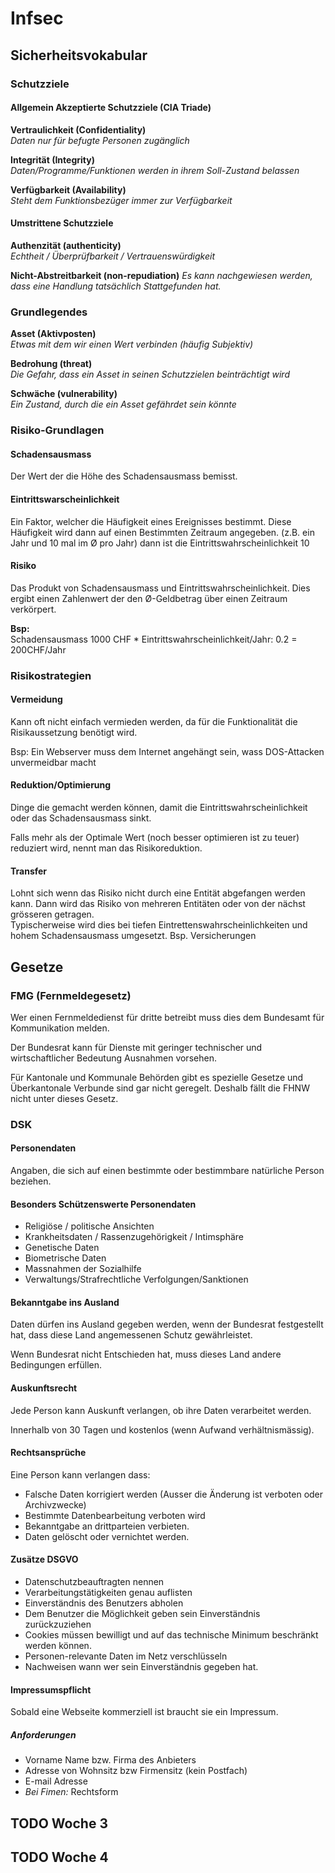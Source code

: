 # Infsec

## Sicherheitsvokabular

### Schutzziele

#### Allgemein Akzeptierte Schutzziele (CIA Triade)

**Vertraulichkeit (Confidentiality)**  
*Daten nur für befugte Personen zugänglich*

**Integrität (Integrity)**  
*Daten/Programme/Funktionen werden in ihrem Soll-Zustand belassen*

**Verfügbarkeit (Availability)**  
*Steht dem Funktionsbezüger immer zur Verfügbarkeit*

#### Umstrittene Schutzziele

**Authenzität (authenticity)**  
*Echtheit / Überprüfbarkeit / Vertrauenswürdigkeit*

**Nicht-Abstreitbarkeit (non-repudiation)**
*Es kann nachgewiesen werden, dass eine Handlung tatsächlich Stattgefunden hat.*

### Grundlegendes

**Asset (Aktivposten)**  
*Etwas mit dem wir einen Wert verbinden (häufig Subjektiv)*

**Bedrohung (threat)**  
*Die Gefahr, dass ein Asset in seinen Schutzzielen beinträchtigt wird*

**Schwäche (vulnerability)**  
*Ein Zustand, durch die ein Asset gefährdet sein könnte*

### Risiko-Grundlagen

#### Schadensausmass

Der Wert der die Höhe des Schadensausmass bemisst.

#### Eintrittswarscheinlichkeit

Ein Faktor, welcher die Häufigkeit eines Ereignisses bestimmt. Diese Häufigkeit wird dann auf einen Bestimmten Zeitraum angegeben. (z.B. ein Jahr und 10 mal im Ø pro Jahr) dann ist die Eintrittswahrscheinlichkeit 10

#### Risiko

Das Produkt von Schadensausmass und Eintrittswahrscheinlichkeit. Dies ergibt einen Zahlenwert der den Ø-Geldbetrag über einen Zeitraum verkörpert.

**Bsp:**  
Schadensausmass 1000 CHF * Eintrittswahrscheinlichkeit/Jahr: 0.2 = 200CHF/Jahr

### Risikostrategien

#### Vermeidung

Kann oft nicht einfach vermieden werden, da für die Funktionalität die Risikaussetzung benötigt wird.

Bsp: Ein Webserver muss dem Internet angehängt sein, wass DOS-Attacken unvermeidbar macht

#### Reduktion/Optimierung

Dinge die gemacht werden können, damit die Eintrittswahrscheinlichkeit oder das Schadensausmass sinkt.

Falls mehr als der Optimale Wert (noch besser optimieren ist zu teuer) reduziert wird, nennt man das Risikoreduktion.

#### Transfer

Lohnt sich wenn das Risiko nicht durch eine Entität abgefangen werden kann. Dann wird das Risiko von mehreren Entitäten oder von der nächst grösseren getragen.  
Typischerweise wird dies bei tiefen Eintrettenswahrscheinlichkeiten und hohem Schadensausmass umgesetzt. Bsp. Versicherungen

## Gesetze

### FMG (Fernmeldegesetz)

Wer einen Fernmeldedienst für dritte betreibt muss dies dem Bundesamt für Kommunikation melden.

Der Bundesrat kann für Dienste mit geringer technischer und wirtschaftlicher Bedeutung Ausnahmen vorsehen.

Für Kantonale und Kommunale Behörden gibt es spezielle Gesetze und Überkantonale Verbunde sind gar nicht geregelt. Deshalb fällt die FHNW nicht unter dieses Gesetz.

### DSK

#### Personendaten

Angaben, die sich auf einen bestimmte oder bestimmbare natürliche Person beziehen.

#### Besonders Schützenswerte Personendaten

- Religiöse / politische Ansichten
- Krankheitsdaten / Rassenzugehörigkeit / Intimsphäre
- Genetische Daten
- Biometrische Daten
- Massnahmen der Sozialhilfe
- Verwaltungs/Strafrechtliche Verfolgungen/Sanktionen

#### Bekanntgabe ins Ausland

Daten dürfen ins Ausland gegeben werden, wenn der Bundesrat festgestellt hat, dass diese Land angemessenen Schutz gewährleistet.

Wenn Bundesrat nicht Entschieden hat, muss dieses Land andere Bedingungen erfüllen.

#### Auskunftsrecht

Jede Person kann Auskunft verlangen, ob ihre Daten verarbeitet werden.

Innerhalb von 30 Tagen und kostenlos (wenn Aufwand verhältnismässig).

#### Rechtsansprüche

Eine Person kann verlangen dass:
- Falsche Daten korrigiert werden (Ausser die Änderung ist verboten oder Archivzwecke)
- Bestimmte Datenbearbeitung verboten wird
- Bekanntgabe an drittparteien verbieten.
- Daten gelöscht oder vernichtet werden.

#### Zusätze DSGVO

- Datenschutzbeauftragten nennen
- Verarbeitungstätigkeiten genau auflisten
- Einverständnis des Benutzers abholen
- Dem Benutzer die Möglichkeit geben sein Einverständnis zurückzuziehen
- Cookies müssen bewilligt und auf das technische Minimum beschränkt werden können.
- Personen-relevante Daten im Netz verschlüsseln
- Nachweisen wann wer sein Einverständnis gegeben hat.

#### Impressumspflicht

Sobald eine Webseite kommerziell ist braucht sie ein Impressum.

##### Anforderungen

- Vorname Name bzw. Firma des Anbieters
- Adresse von Wohnsitz bzw Firmensitz (kein Postfach)
- E-mail Adresse
- *Bei Fimen:* Rechtsform

## TODO Woche 3

## TODO Woche 4

